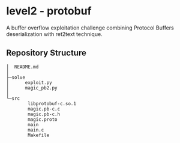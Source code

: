 # level2 - protobuf

A buffer overflow exploitation challenge combining Protocol Buffers deserialization with ret2text technique.

## Repository Structure

```
│  README.md
│
├─solve
│      exploit.py
│      magic_pb2.py
│
└─src
        libprotobuf-c.so.1
        magic.pb-c.c
        magic.pb-c.h
        magic.proto
        main
        main.c
        Makefile
```

